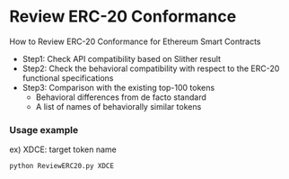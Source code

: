 # Review ERC-20 Conformance

How to Review ERC-20 Conformance for Ethereum Smart Contracts
* Step1: Check API compatibility based on Slither result
* Step2: Check the behavioral compatibility with respect to the ERC-20 functional specifications
* Step3: Comparison with the existing top-100 tokens
  * Behavioral differences from de facto standard
  * A list of names of behaviorally similar tokens

### Usage example
ex) XDCE: target token name

```
python ReviewERC20.py XDCE
```




